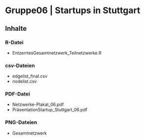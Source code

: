 # Gruppe06 | Startups in Stuttgart

## Inhalte

### R-Datei
* EntzerrtesGesamtnetzwerk_Teilnetzwerke.R
### csv-Dateien
* edgelist_final.csv 
* nodelist.csv
### PDF-Datei
* Netzwerke-Plakat_06.pdf
* PräsentationStartup_Stuttgart_06.pdf
### PNG-Dateien
* Gesamtnetzwerk
